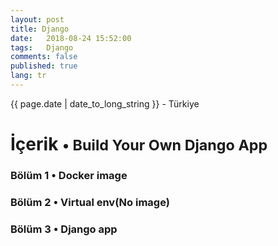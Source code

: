 ```yaml
---
layout: post
title: Django 
date:   2018-08-24 15:52:00
tags:   Django
comments: false
published: true
lang: tr
---
```



<p class="meta">{{ page.date | date_to_long_string }} - Türkiye</p>

<style>
span {
    color:blue;
    cursor:pointer;
}
table {
    font-family: arial, sans-serif;
    border-collapse: collapse;
    width: 100%;
}

td, th {
    border: 1px solid #dddddd;
    text-align: left;
    padding: 8px;
}

tr:nth-child(even) {
    background-color: #dddddd;
}
</style>

<h1>İçerik <small>&bull; Build Your Own Django App</small></h1>

<h3><span onclick="show('Page1');"><a>Bölüm 1 &bull; Docker image</a></span></h3>
<h3><span onclick="show('Page2');"><a>Bölüm 2 &bull; Virtual env(No image)</a></span></h3>
<h3><span onclick="show('Page3');"><a>Bölüm 3 &bull; Django app</a></span></h3>
<br>
<div class="teaser clearfix"></div>
<div id="Page1" class="page" style="display:none">
<p><code data-language='bash'>
sudo docker run --net="host" -v /home/zeki:/home/zeki 
-v /var/cache/pisi/archives:/var/cache/pisi/archives 
-v /var/cache/pisi/packages:/var/cache/pisi/packages -itd --security-opt=seccomp:unconfined ertugerata/pisi-chroot-beta bash</code></p>
<p><code data-language='bash'>
sudo docker run --net="host" -v /home/zeki/pisi-2.0/build:/root -v /var/cache/pisi/archives:/var/cache/pisi/archives -v /var/cache/pisi/packages:/var/cache/pisi/packages -itd --security-opt=seccomp:unconfined ertugerata/pisi-chroot-farm bash</code></p>
 <p><code data-language='bash'>sudo docker ps</code></p>
 <p><code data-language='bash'>sudo docker attach reverent_hodgkin</code></p>
 <p><code data-language='bash'>pisi ar beta http://ciftlik.pisilinux.org/2.0-Beta.1/pisi-index.xml.xz</code></p>
 <p><code data-language='bash'>service dbus start && pisi it gawk --ignore-dependency && pisi ur && pisi up -dvsy && pisi it python-devel openssl-devel git pip nodejs -y</code></p>
 <p><code data-language='bash'>pisi it gawk --ignore-dependency</code></p>
 <p><code data-language='bash'>sudo docker stop</code></p>
 <p><code data-language='bash'>sudo docker rm</code></p>
</div>
<div class="teaser clearfix"></div>
<div id="Page2" class="page" style="display:none">
    	{% include lisp_page2.html %}
</div>
 
<div class="teaser clearfix"></div>
<div id="Page3" class="page" style="display:none">
    	{% include lisp_page3.html %}
</div>
